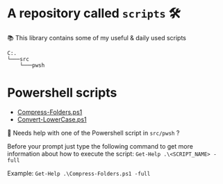 # A repository called `scripts` 🛠 

📚 This library contains some of my useful &amp; daily used scripts

````
C:.
└───src
    └───pwsh
````

# Powershell scripts

- [Compress-Folders.ps1](https://github.com/najx/scripts/blob/master/src/pwsh/Compress-Folders.ps1)
- [Convert-LowerCase.ps1](https://github.com/najx/scripts/blob/master/src/pwsh/Convert-LowerCase.ps1)

🤔 Needs help with one of the Powershell script in `src/pwsh` ?

Before your prompt just type the following command to get more information about how to execute the script: `Get-Help .\<SCRIPT_NAME> -full`

Example: `Get-Help .\Compress-Folders.ps1 -full`
